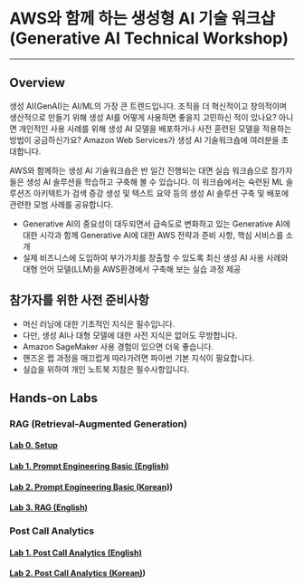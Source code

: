 # AWS와 함께 하는 생성형 AI 기술 워크샵 (Generative AI Technical Workshop)
---

## Overview

생성 AI(GenAI)는 AI/ML의 가장 큰 트렌드입니다. 조직을 더 혁신적이고 창의적이며 생산적으로 만들기 위해 생성 AI를 어떻게 사용하면 좋을지 고민하신 적이 있나요? 아니면 개인적인 사용 사례를 위해 생성 AI 모델을 배포하거나 사전 훈련된 모델을 적용하는 방법이 궁금하신가요? Amazon Web Services가 생성 AI 기술워크숍에 여러분을 초대합니다.

AWS와 함께하는 생성 AI 기술워크숍은 반 일간 진행되는 대면 실습 워크숍으로 참가자들은 생성 AI 솔루션을 학습하고 구축해 볼 수 있습니다. 이 워크숍에서는 숙련된 ML 솔루션즈 아키텍트가 검색 증강 생성 및 텍스트 요약 등의 생성 AI 솔루션 구축 및 배포에 관련한 모범 사례를 공유합니다.

- Generative AI의 중요성이 대두되면서 급속도로 변화하고 있는 Generative AI에 대한 시각과 함께 Generative AI에 대한 AWS 전략과 준비 사항, 핵심 서비스를 소개
- 실제 비즈니스에 도입하여 부가가치를 창출할 수 있도록 최신 생성 AI 사용 사례와 대형 언어 모델(LLM)을 AWS환경에서 구축해 보는 실습 과정 제공

## 참가자를 위한 사전 준비사항

- 머신 러닝에 대한 기초적인 지식은 필수입니다.
- 다만, 생성 AI나 대형 모델에 대한 사전 지식은 없어도 무방합니다.
- Amazon SageMaker 사용 경험이 있으면 더욱 좋습니다.
- 핸즈온 랩 과정을 매끄럽게 따라가려면 파이썬 기본 지식이 필요합니다.
- 실습을 위하여 개인 노트북 지참은 필수사항입니다.

## Hands-on Labs

### RAG (Retrieval-Augmented Generation)

#### [Lab 0. Setup](rag/0_setup.ipynb)

#### [Lab 1. Prompt Engineering Basic (English)](rag/1_prompt-and-langchain-en.ipynb)

#### [Lab 2. Prompt Engineering Basic (Korean)](rag/2_prompt-and-langchain-ko.ipynb))

#### [Lab 3. RAG (English)](rag/3_rag-basic-faiss-en.ipynb)

### Post Call Analytics

#### [Lab 1. Post Call Analytics (English)](pca/1_post-call-analytics-en.ipynb)

#### [Lab 2. Post Call Analytics (Korean)](pca/2_post-call-analytics-ko.ipynb))